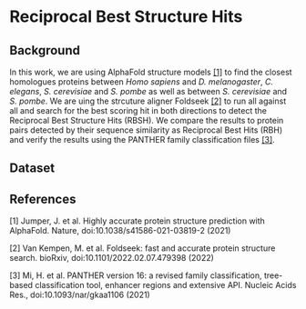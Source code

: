 # Reciprocal Best Structure Hits
## Background
In this work, we are using AlphaFold structure models [[1]](#1) to find the closest homologues proteins between <i>Homo sapiens</i> and <i>D. melanogaster</i>, <i>C. elegans</i>, <i>S. cerevisiae</i> and <i>S. pombe</i> as well as between <i>S. cerevisiae</i> and <i>S. pombe</i>. We are uing the strcuture aligner Foldseek [[2]](#2) to run all against all and search for the best scoring hit in both directions to detect the Reciprocal Best Structure Hits (RBSH). We compare the results to protein pairs detected by their sequence similarity as Reciprocal Best Hits (RBH) and verify the results using the PANTHER family classification files [[3]](#3). </br>

## Dataset

## References
<a id="1">[1]</a>
Jumper, J. et al. Highly accurate protein structure prediction with AlphaFold.
Nature, doi:10.1038/s41586-021-03819-2 (2021)

<a id="2">[2]</a>
Van Kempen, M. et al. Foldseek: fast and accurate protein structure search.
bioRxiv, doi:10.1101/2022.02.07.479398 (2022)

<a id="3">[3]</a>
Mi, H. et al. PANTHER version 16: a revised family classification, tree-based classification tool, enhancer regions and extensive API.
Nucleic Acids Res., doi:10.1093/nar/gkaa1106 (2021)